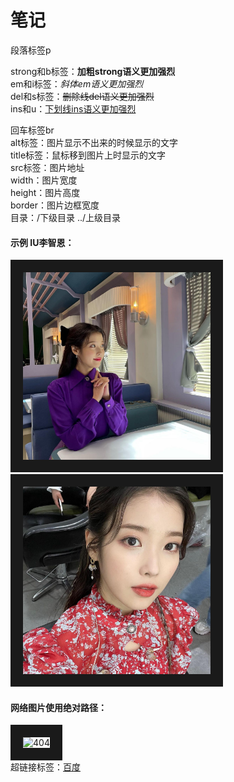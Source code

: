 <h1>笔记</h1>

<p>段落标签p</p>

strong和b标签：<strong>加粗strong语义更加强烈</strong>   
em和i标签：<em>斜体em语义更加强烈</em>   
del和s标签：<del>删除线del语义更加强烈</del>   
ins和u：<ins>下划线ins语义更加强烈</ins>   

回车标签br<br />
alt标签：图片显示不出来的时候显示的文字   
title标签：鼠标移到图片上时显示的文字   
src标签：图片地址   
width：图片宽度   
height：图片高度   
border：图片边框宽度   
目录：/下级目录 ../上级目录
<h4>示例 IU李智恩：</h4>
<img src = "iu2.jpeg" alt = "iu本地图片" title = "iu" width = "300" height = "" border = "20">
<img src = "第二天/WechatIMG8.jpeg" width = "300" border = "20" title = "IU" alt = "本地图片">
<h4>网络图片使用绝对路径：</h4>
<img src = "https://i0.hdslb.com/bfs/album/878c47f86acba93bee9c4de4f1734a675f6ed149.png@1036w.webp" width = "300" alt = "404" title = "鲸鱼🐳" border = "20">
<br />
超链接标签：<a href = "https://www.baidu.com" target = "_blank">百度</a>